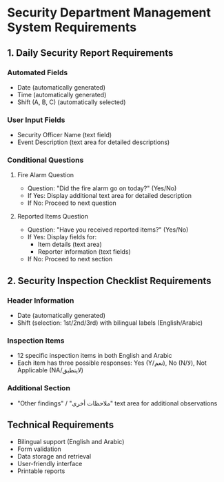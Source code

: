 # Security Department Management System Requirements

## 1. Daily Security Report Requirements

### Automated Fields
- Date (automatically generated)
- Time (automatically generated)
- Shift (A, B, C) (automatically selected)

### User Input Fields
- Security Officer Name (text field)
- Event Description (text area for detailed descriptions)

### Conditional Questions
1. Fire Alarm Question
   - Question: "Did the fire alarm go on today?" (Yes/No)
   - If Yes: Display additional text area for detailed description
   - If No: Proceed to next question

2. Reported Items Question
   - Question: "Have you received reported items?" (Yes/No)
   - If Yes: Display fields for:
     - Item details (text area)
     - Reporter information (text fields)
   - If No: Proceed to next section

## 2. Security Inspection Checklist Requirements

### Header Information
- Date (automatically generated)
- Shift (selection: 1st/2nd/3rd) with bilingual labels (English/Arabic)

### Inspection Items
- 12 specific inspection items in both English and Arabic
- Each item has three possible responses: Yes (Y/نعم), No (N/لا), Not Applicable (NA/لاينطبق)

### Additional Section
- "Other findings" / "ملاحظات أخرى" text area for additional observations

## Technical Requirements
- Bilingual support (English and Arabic)
- Form validation
- Data storage and retrieval
- User-friendly interface
- Printable reports
